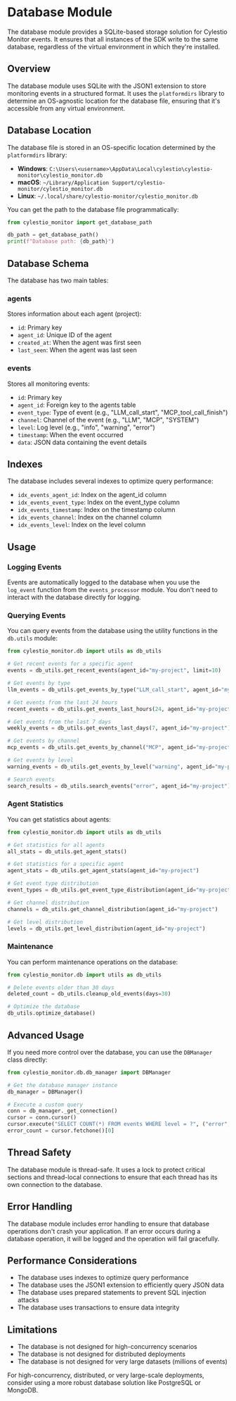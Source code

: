 # Database Module

The database module provides a SQLite-based storage solution for Cylestio Monitor events. It ensures that all instances of the SDK write to the same database, regardless of the virtual environment in which they're installed.

## Overview

The database module uses SQLite with the JSON1 extension to store monitoring events in a structured format. It uses the `platformdirs` library to determine an OS-agnostic location for the database file, ensuring that it's accessible from any virtual environment.

## Database Location

The database file is stored in an OS-specific location determined by the `platformdirs` library:

- **Windows**: `C:\Users\<username>\AppData\Local\cylestio\cylestio-monitor\cylestio_monitor.db`
- **macOS**: `~/Library/Application Support/cylestio-monitor/cylestio_monitor.db`
- **Linux**: `~/.local/share/cylestio-monitor/cylestio_monitor.db`

You can get the path to the database file programmatically:

```python
from cylestio_monitor import get_database_path

db_path = get_database_path()
print(f"Database path: {db_path}")
```

## Database Schema

The database has two main tables:

### agents

Stores information about each agent (project):

- `id`: Primary key
- `agent_id`: Unique ID of the agent
- `created_at`: When the agent was first seen
- `last_seen`: When the agent was last seen

### events

Stores all monitoring events:

- `id`: Primary key
- `agent_id`: Foreign key to the agents table
- `event_type`: Type of event (e.g., "LLM_call_start", "MCP_tool_call_finish")
- `channel`: Channel of the event (e.g., "LLM", "MCP", "SYSTEM")
- `level`: Log level (e.g., "info", "warning", "error")
- `timestamp`: When the event occurred
- `data`: JSON data containing the event details

## Indexes

The database includes several indexes to optimize query performance:

- `idx_events_agent_id`: Index on the agent_id column
- `idx_events_event_type`: Index on the event_type column
- `idx_events_timestamp`: Index on the timestamp column
- `idx_events_channel`: Index on the channel column
- `idx_events_level`: Index on the level column

## Usage

### Logging Events

Events are automatically logged to the database when you use the `log_event` function from the `events_processor` module. You don't need to interact with the database directly for logging.

### Querying Events

You can query events from the database using the utility functions in the `db.utils` module:

```python
from cylestio_monitor.db import utils as db_utils

# Get recent events for a specific agent
events = db_utils.get_recent_events(agent_id="my-project", limit=10)

# Get events by type
llm_events = db_utils.get_events_by_type("LLM_call_start", agent_id="my-project")

# Get events from the last 24 hours
recent_events = db_utils.get_events_last_hours(24, agent_id="my-project")

# Get events from the last 7 days
weekly_events = db_utils.get_events_last_days(7, agent_id="my-project")

# Get events by channel
mcp_events = db_utils.get_events_by_channel("MCP", agent_id="my-project")

# Get events by level
warning_events = db_utils.get_events_by_level("warning", agent_id="my-project")

# Search events
search_results = db_utils.search_events("error", agent_id="my-project")
```

### Agent Statistics

You can get statistics about agents:

```python
from cylestio_monitor.db import utils as db_utils

# Get statistics for all agents
all_stats = db_utils.get_agent_stats()

# Get statistics for a specific agent
agent_stats = db_utils.get_agent_stats(agent_id="my-project")

# Get event type distribution
event_types = db_utils.get_event_type_distribution(agent_id="my-project")

# Get channel distribution
channels = db_utils.get_channel_distribution(agent_id="my-project")

# Get level distribution
levels = db_utils.get_level_distribution(agent_id="my-project")
```

### Maintenance

You can perform maintenance operations on the database:

```python
from cylestio_monitor.db import utils as db_utils

# Delete events older than 30 days
deleted_count = db_utils.cleanup_old_events(days=30)

# Optimize the database
db_utils.optimize_database()
```

## Advanced Usage

If you need more control over the database, you can use the `DBManager` class directly:

```python
from cylestio_monitor.db.db_manager import DBManager

# Get the database manager instance
db_manager = DBManager()

# Execute a custom query
conn = db_manager._get_connection()
cursor = conn.cursor()
cursor.execute("SELECT COUNT(*) FROM events WHERE level = ?", ("error",))
error_count = cursor.fetchone()[0]
```

## Thread Safety

The database module is thread-safe. It uses a lock to protect critical sections and thread-local connections to ensure that each thread has its own connection to the database.

## Error Handling

The database module includes error handling to ensure that database operations don't crash your application. If an error occurs during a database operation, it will be logged and the operation will fail gracefully.

## Performance Considerations

- The database uses indexes to optimize query performance
- The database uses the JSON1 extension to efficiently query JSON data
- The database uses prepared statements to prevent SQL injection attacks
- The database uses transactions to ensure data integrity

## Limitations

- The database is not designed for high-concurrency scenarios
- The database is not designed for distributed deployments
- The database is not designed for very large datasets (millions of events)

For high-concurrency, distributed, or very large-scale deployments, consider using a more robust database solution like PostgreSQL or MongoDB. 